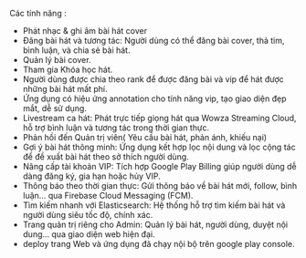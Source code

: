 Các tính năng :
- Phát nhạc & ghi âm bài hát cover
- Đăng bài hát và tương tác: Người dùng có thể đăng bài cover, thả tim, bình luận, và chia sẻ bài hát. 
- Quản lý bài cover.
- Tham gia Khóa học hát.
- Người dùng được chia theo rank để được đăng bài và vip để hát được những bài hát mất phí.
- Ứng dụng có hiệu ứng annotation cho tính năng vip, tạo giao diện đẹp mắt, dễ sử dụng.
- Livestream ca hát: Phát trực tiếp giọng hát qua Wowza Streaming Cloud, hỗ trợ bình luận và tương tác trong thời gian thực. 
- Phản hồi đến Quản trị viên( Yêu cầu bài hát, phản ánh, khiếu nại)
- Gợi ý bài hát thông minh: Ứng dụng kết hợp lọc nội dung và lọc cộng tác để đề xuất bài hát theo sở thích người dùng. 
- Nâng cấp tài khoản VIP: Tích hợp Google Play Billing giúp người dùng dễ dàng đăng ký, gia hạn hoặc hủy VIP. 
- Thông báo theo thời gian thực: Gửi thông báo về bài hát mới, follow, bình luận… qua Firebase Cloud Messaging (FCM). 
- Tìm kiếm nhanh với Elasticsearch: Hệ thống hỗ trợ tìm kiếm bài hát và người dùng siêu tốc độ, chính xác. 
- Trang quản trị riêng cho Admin: Quản lý bài hát, người dùng, duyệt nội dung… qua giao diện web hiện đại.
-  deploy trang Web và ứng dụng đã chạy nội bộ trên google play console.
